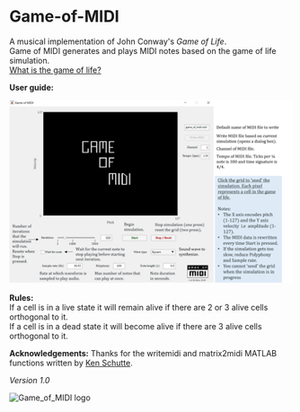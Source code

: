 # Game-of-MIDI
A musical implementation of John Conway's *Game of Life*.<br>
Game of MIDI generates and plays MIDI notes based on the game of life simulation.<br>
[What is the game of life?](https://www.youtube.com/watch?v=R9Plq-D1gEk)


**User guide:**

<img src="https://github.com/Kzra/Game-of-MIDI/blob/master/user_guide.png" alt="User guide" width="850"/>

**Rules:** 
<br>
If a cell is in a live state it will remain alive if there are 2 or 3 alive cells orthogonal to it.<br>
If a cell is in a dead state it will become alive if there are 3 alive cells orthogonal to it. 
<br>

**Acknowledgements:**
Thanks for the writemidi and matrix2midi MATLAB functions written by [Ken Schutte](https://kenschutte.com/midi#Writing%20MIDI).

*Version 1.0*

<img src="https://github.com/Kzra/PyKrev/blob/master/Game_of_midi.png" alt="Game_of_MIDI logo" width="650"/>
